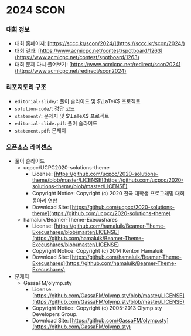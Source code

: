 # 2024 SCON

### 대회 정보

* 대회 홈페이지: [https://sccc.kr/scon/2024/](https://sccc.kr/scon/2024/)
* 대회 결과: [https://www.acmicpc.net/contest/spotboard/1263](https://www.acmicpc.net/contest/spotboard/1263)
* 대회 문제 다시 풀어보기: [https://www.acmicpc.net/redirect/scon2024](https://www.acmicpc.net/redirect/scon2024)

### 리포지토리 구조

* `editorial-slide/`: 풀이 슬라이드 및 $\LaTeX$ 프로젝트
* `solution-code/`: 정답 코드
* `statement/`: 문제지 및 $\LaTeX$ 프로젝트
* `editorial-slide.pdf`: 풀이 슬라이드
* `statement.pdf`: 문제지

### 오픈소스 라이센스

* 풀이 슬라이드
  * ucpcc/UCPC2020-solutions-theme
    * License: [https://github.com/ucpcc/2020-solutions-theme/blob/master/LICENSE](https://github.com/ucpcc/2020-solutions-theme/blob/master/LICENSE)
    * Copyright Notice: Copyright (c) 2020 전국 대학생 프로그래밍 대회 동아리 연합
    * Download Site: [https://github.com/ucpcc/2020-solutions-theme](https://github.com/ucpcc/2020-solutions-theme)
  * hamaluik/Beamer-Theme-Execushares
    * License: [https://github.com/hamaluik/Beamer-Theme-Execushares/blob/master/LICENSE](https://github.com/hamaluik/Beamer-Theme-Execushares/blob/master/LICENSE)
    * Copyright Notice: Copyright (c) 2014 Kenton Hamaluik
    * Download Site: [https://github.com/hamaluik/Beamer-Theme-Execushares](https://github.com/hamaluik/Beamer-Theme-Execushares)
* 문제지
  * GassaFM/olymp.sty
    * License: [https://github.com/GassaFM/olymp.sty/blob/master/LICENSE](https://github.com/GassaFM/olymp.sty/blob/master/LICENSE)
    * Copyright Notice: Copyright (c) 2005-2013 Olymp.sty Developers Group.
    * Download Site: [https://github.com/GassaFM/olymp.sty](https://github.com/GassaFM/olymp.sty)